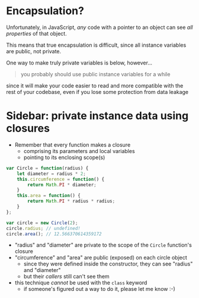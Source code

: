 



# Encapsulation?

Unfortunately, in JavaScript, *any* code with a pointer to an object can see *all properties* of that object.

This means that true encapsulation is difficult, since all instance variables are public, not private.

One way to make truly private variables is below, however...

> you probably should use public instance variables for a while 

since it will make your code easier to read and more compatible with the rest of your codebase, even if you lose some protection from data leakage

# Sidebar: private instance data using closures

* Remember that every function makes a closure
  * comprising its parameters and local variables
  * pointing to its enclosing scope(s)

```javascript
var Circle = function(radius) {
    let diameter = radius * 2;
    this.circumference = function() {
        return Math.PI * diameter;
    }
    this.area = function() {
        return Math.PI * radius * radius;
    }
};

var circle = new Circle(2);
circle.radius; // undefined!
circle.area(); // 12.566370614359172
```

* "radius" and "diameter" are private to the scope of the `Circle` function's closure
* "circumference" and "area" are public (exposed) on each circle object
  * since they were defined inside the constructor, they can see "radius" and "diameter"
  * but their *callers* still can't see them
* this technique *cannot* be used with the `class` keyword
  * if someone's figured out a way to do it, please let me know :-)

